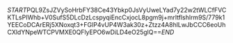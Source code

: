 $START$PQL9ZsJZVySoHrbFY38Ce43Ybkp0JsVyUweLYad7y22w2tWLCfFVCKTLsPIWhb+V0SufS5DLcDzLcspyqiEncCxjocL8pgm9j+mrltflshlrm9S/779k1YEECoDCArERj5XNoxqt3+FGlP4vUP4W3ak30z+Ztzz4A8hlLwJbCCC6eoUhCXldYNpeWTCPVMXE0QFlyEPO6wDiLD4eO25glQ==$END$